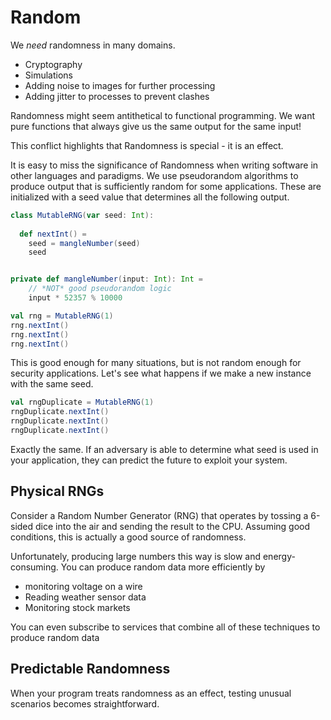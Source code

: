 # Random

We _need_ randomness in many domains.

- Cryptography
- Simulations
- Adding noise to images for further processing
- Adding jitter to processes to prevent clashes

Randomness might seem antithetical to functional programming.
We want pure functions that always give us the same output for the same input!

This conflict highlights that Randomness is special - it is an effect.

It is easy to miss the significance of Randomness when writing software in other languages and paradigms.
We use pseudorandom algorithms to produce output that is sufficiently random for some applications.
These are initialized with a seed value that determines all the following output.
```scala mdoc
class MutableRNG(var seed: Int):
  
  def nextInt() =
    seed = mangleNumber(seed)
    seed


private def mangleNumber(input: Int): Int =
    // *NOT* good pseudorandom logic
    input * 52357 % 10000
```

```scala mdoc
val rng = MutableRNG(1)
rng.nextInt()
rng.nextInt()
rng.nextInt()
```
This is good enough for many situations, but is not random enough for security applications.
Let's see what happens if we make a new instance with the same seed.

```scala mdoc
val rngDuplicate = MutableRNG(1)
rngDuplicate.nextInt()
rngDuplicate.nextInt()
rngDuplicate.nextInt()
```
Exactly the same.
If an adversary is able to determine what seed is used in your application, they can predict the future to exploit your system.

## Physical RNGs
Consider a Random Number Generator (RNG) that operates by tossing a 6-sided dice into the air and sending the result to the CPU.
Assuming good conditions, this is actually a good source of randomness.

Unfortunately, producing large numbers this way is slow and energy-consuming.
You can produce random data more efficiently by 

- monitoring voltage on a wire
- Reading weather sensor data
- Monitoring stock markets

You can even subscribe to services that combine all of these techniques to produce random data

## Predictable Randomness
When your program treats randomness as an effect, testing unusual scenarios becomes straightforward.